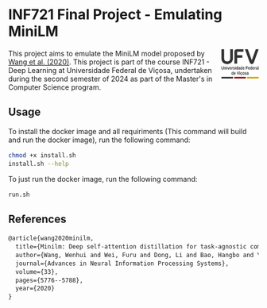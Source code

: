 # INF721 Final Project - Emulating MiniLM
<img src="misc/img/logotipo-UFV1-4-1024x804.png" alt="ufv_logo" align="right" width="75">


This project aims to emulate the MiniLM model proposed by [Wang et al. (2020)](https://arxiv.org/abs/2002.10957). This project is part of the course INF721 - Deep Learning at Universidade Federal de Viçosa, undertaken during the second semester of 2024 as part of the Master's in Computer Science program.

## Usage

To install the docker image and all requiriments (This command will build and run the docker image), run the following command:

```bash
chmod +x install.sh
install.sh --help
```



To just run the docker image, run the following command:

```bash
run.sh
```

## References

```latex
@article{wang2020minilm,
  title={Minilm: Deep self-attention distillation for task-agnostic compression of pre-trained transformers},
  author={Wang, Wenhui and Wei, Furu and Dong, Li and Bao, Hangbo and Yang, Nan and Zhou, Ming},
  journal={Advances in Neural Information Processing Systems},
  volume={33},
  pages={5776--5788},
  year={2020}
}
```


